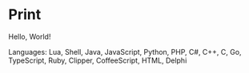 # Print

Hello, World!

Languages: Lua, Shell, Java, JavaScript, Python, PHP, C#, C++, C, Go, TypeScript, Ruby, Clipper, CoffeeScript, HTML, Delphi
